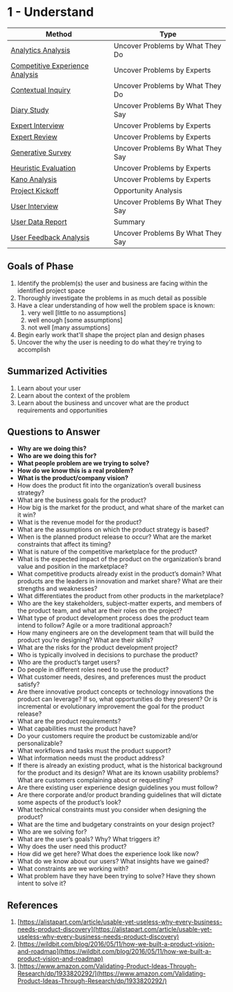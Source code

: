 # 1 - Understand

Method | Type
------------- | -------------
[Analytics Analysis](analytics-analysis.md) | Uncover Problems by What They Do
[Competitive Experience Analysis](competitive-experience-analysis.md) | Uncover Problems by Experts
[Contextual Inquiry](contextual-inquiry.md) | Uncover Problems by What They Do
[Diary Study](diary-study.md) | Uncover Problems By What They Say
[Expert Interview](expert-interview.md) | Uncover Problems by Experts
[Expert Review](expert-review.md) | Uncover Problems by Experts
[Generative Survey](generative-survey.md) | Uncover Problems By What They Say
[Heuristic Evaluation](heuristic-evaluation.md) | Uncover Problems by Experts
[Kano Analysis](kano-analysis.md) | Uncover Problems by Experts
[Project Kickoff](project-kickoff.md) | Opportunity Analysis
[User Interview](user-interview.md) | Uncover Problems By What They Say
[User Data Report](user-data-report.md) | Summary
[User Feedback Analysis](user-feedback-analysis.md) | Uncover Problems By What They Say



## Goals of Phase
1. Identify the problem(s) the user and business are facing within the identified project space
2. Thoroughly investigate the problems in as much detail as possible
3. Have a clear understanding of how well the problem space is known:
   1. very well [little to no assumptions]
   2. well enough [some assumptions]
   3. not well [many assumptions]
4. Begin early work that'll shape the project plan and design phases
5. Uncover the why the user is needing to do what they're trying to accomplish


## Summarized Activities
1. Learn about your user
2. Learn about the context of the problem
3. Learn about the business and uncover what are the product requirements and opportunities


## Questions to Answer
- **Why are we doing this?**
- **Who are we doing this for?**
- **What people problem are we trying to solve?**
- **How do we know this is a real problem?**
- **What is the product/company vision?**
- How does the product fit into the organization’s overall business strategy?
- What are the business goals for the product?
- How big is the market for the product, and what share of the market can it win?
- What is the revenue model for the product?
- What are the assumptions on which the product strategy is based?
- When is the planned product release to occur? What are the market constraints that affect its timing?
- What is nature of the competitive marketplace for the product?
- What is the expected impact of the product on the organization’s brand value and position in the marketplace?
- What competitive products already exist in the product’s domain? What products are the leaders in innovation and market share? What are their strengths and weaknesses?
- What differentiates the product from other products in the marketplace?
- Who are the key stakeholders, subject-matter experts, and members of the product team, and what are their roles on the project?
- What type of product development process does the product team intend to follow? Agile or a more traditional approach?
- How many engineers are on the development team that will build the product you’re designing? What are their skills?
- What are the risks for the product development project?
- Who is typically involved in decisions to purchase the product?
- Who are the product’s target users?
- Do people in different roles need to use the product?
- What customer needs, desires, and preferences must the product satisfy?
- Are there innovative product concepts or technology innovations the product can leverage? If so, what opportunities do they present? Or is incremental or evolutionary improvement the goal for the product release?
- What are the product requirements?
- What capabilities must the product have?
- Do your customers require the product be customizable and/or personalizable?
- What workflows and tasks must the product support?
- What information needs must the product address?
- If there is already an existing product, what is the historical background for the product and its design? What are its known usability problems? What are customers complaining about or requesting?
- Are there existing user experience design guidelines you must follow?
- Are there corporate and/or product branding guidelines that will dictate some aspects of the product’s look?
- What technical constraints must you consider when designing the product?
- What are the time and budgetary constraints on your design project?
- Who are we solving for?
- What are the user’s goals? Why? What triggers it?
- Why does the user need this product?
- How did we get here? What does the experience look like now?
- What do we know about our users? What insights have we gained?
- What constraints are we working with?
- What problem have they have been trying to solve? Have they shown intent to solve it?




## References
1. [https://alistapart.com/article/usable-yet-useless-why-every-business-needs-product-discovery](https://alistapart.com/article/usable-yet-useless-why-every-business-needs-product-discovery)
2. [https://wildbit.com/blog/2016/05/11/how-we-built-a-product-vision-and-roadmap](https://wildbit.com/blog/2016/05/11/how-we-built-a-product-vision-and-roadmap)
3. [https://www.amazon.com/Validating-Product-Ideas-Through-Research/dp/1933820292/](https://www.amazon.com/Validating-Product-Ideas-Through-Research/dp/1933820292/)